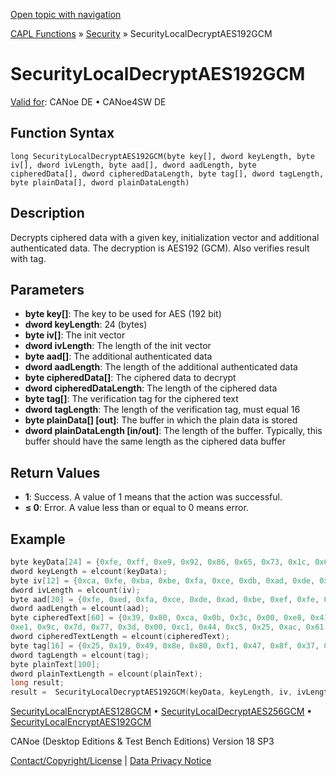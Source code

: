 [Open topic with navigation](../../../../../CANoeDEFamily.htm#Topics/CAPLFunctions/Security/Functions/CAPLfunctionSecurityLocalDecryptAES192GCM.md)

[CAPL Functions](../../CAPLfunctions.md) » [Security](../CAPLFunctionsSecurityOverview.md) » SecurityLocalDecryptAES192GCM

# SecurityLocalDecryptAES192GCM

[Valid for](../../../Shared/FeatureAvailability.md): CANoe DE • CANoe4SW DE

## Function Syntax

```
long SecurityLocalDecryptAES192GCM(byte key[], dword keyLength, byte iv[], dword ivLength, byte aad[], dword aadLength, byte cipheredData[], dword cipheredDataLength, byte tag[], dword tagLength, byte plainData[], dword plainDataLength)
```

## Description

Decrypts ciphered data with a given key, initialization vector and additional authenticated data. The decryption is AES192 (GCM). Also verifies result with tag.

## Parameters

- **byte key[]**: The key to be used for AES (192 bit)
- **dword keyLength**: 24 (bytes)
- **byte iv[]**: The init vector
- **dword ivLength**: The length of the init vector
- **byte aad[]**: The additional authenticated data
- **dword aadLength**: The length of the additional authenticated data
- **byte cipheredData[]**: The ciphered data to decrypt
- **dword cipheredDataLength**: The length of the ciphered data
- **byte tag[]**: The verification tag for the ciphered text
- **dword tagLength**: The length of the verification tag, must equal 16
- **byte plainData[] [out]**: The buffer in which the plain data is stored
- **dword plainDataLength [in/out]**: The length of the buffer. Typically, this buffer should have the same length as the ciphered data buffer

## Return Values

- **1**: Success. A value of 1 means that the action was successful.
- **≤ 0**: Error. A value less than or equal to 0 means error.

## Example

```c
byte keyData[24] = {0xfe, 0xff, 0xe9, 0x92, 0x86, 0x65, 0x73, 0x1c, 0x6d, 0x6a, 0x8f, 0x94, 0x67, 0x30, 0x83, 0x08, 0xfe, 0xff, 0xe9, 0x92, 0x86, 0x65, 0x73, 0x1c};
dword keyLength = elcount(keyData);
byte iv[12] = {0xca, 0xfe, 0xba, 0xbe, 0xfa, 0xce, 0xdb, 0xad, 0xde, 0xca, 0xf8, 0x88};
dword ivLength = elcount(iv);
byte aad[20] = {0xfe, 0xed, 0xfa, 0xce, 0xde, 0xad, 0xbe, 0xef, 0xfe, 0xed, 0xfa, 0xce, 0xde, 0xad, 0xbe, 0xef, 0xab, 0xad, 0xda, 0xd2};
dword aadLength = elcount(aad);
byte cipheredText[60] = {0x39, 0x80, 0xca, 0x0b, 0x3c, 0x00, 0xe8, 0x41, 0xeb, 0x06, 0xfa, 0xc4, 0x87, 0x2a, 0x27, 0x57, 0x85, 0x9e, 0x1c, 0xea, 0xa6, 0xef, 0xd9, 0x84, 0x62, 0x85, 0x93, 0xb4, 0x0c, 0xa1,
0xe1, 0x9c, 0x7d, 0x77, 0x3d, 0x00, 0xc1, 0x44, 0xc5, 0x25, 0xac, 0x61, 0x9d, 0x18, 0xc8, 0x4a, 0x3f, 0x47, 0x18, 0xe2, 0x44, 0x8b, 0x2f, 0xe3, 0x24, 0xd9, 0xcc, 0xda, 0x27, 0x10};
dword cipheredTextLength = elcount(cipheredText);
byte tag[16] = {0x25, 0x19, 0x49, 0x8e, 0x80, 0xf1, 0x47, 0x8f, 0x37, 0xba, 0x55, 0xbd, 0x6d, 0x27, 0x61, 0x8c};
dword tagLength = elcount(tag);
byte plainText[100];
dword plainTextLength = elcount(plainText);
long result;
result =  SecurityLocalDecryptAES192GCM(keyData, keyLength, iv, ivLength, aad, aadLength, cipheredText, cipheredTextLength, tag, tagLength, plainText, plainTextLength);
```

[SecurityLocalEncryptAES128GCM](CAPLfunctionSecurityLocalEncryptAES128GCM.md) • [SecurityLocalDecryptAES256GCM](CAPLfunctionSecurityLocalDecryptAES256GCM.md) • [SecurityLocalEncryptAES192GCM](CAPLfunctionSecurityLocalEncryptAES192GCM.md)

CANoe (Desktop Editions & Test Bench Editions) Version 18 SP3

[Contact/Copyright/License](../../../Shared/ContactCopyrightLicense.md) | [Data Privacy Notice](https://www.vector.com/int/en/company/get-info/privacy-policy/)
